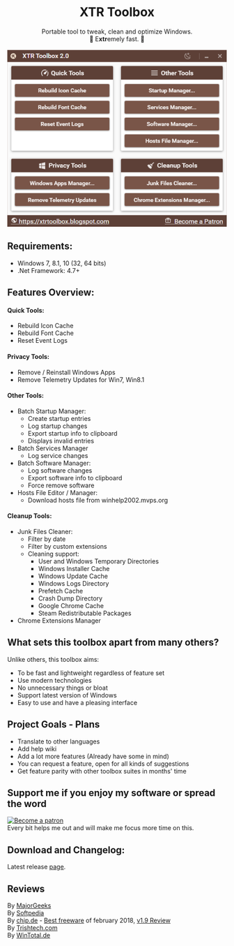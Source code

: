 <h1 align="center">
XTR Toolbox
</h1>
<p align="center">
Portable tool to tweak, clean and optimize Windows.
<br>🚀 E<b>xtr</b>emely fast. 🚀
<br>
<br>
<img src="XTR_main_screenshot.png">
</p>

## Requirements:
- Windows 7, 8.1, 10 (32, 64 bits)
- .Net Framework: 4.7+

## Features Overview:
#### Quick Tools:
- Rebuild Icon Cache
- Rebuild Font Cache
- Reset Event Logs

#### Privacy Tools:
- Remove / Reinstall Windows Apps
- Remove Telemetry Updates for Win7, Win8.1

#### Other Tools:
- Batch Startup Manager:
  - Create startup entries
  - Log startup changes
  - Export startup info to clipboard
  - Displays invalid entries
- Batch Services Manager
  - Log service changes
- Batch Software Manager:
  - Log software changes
  - Export software info to clipboard
  - Force remove software
- Hosts File Editor / Manager:
  - Download hosts file from winhelp2002.mvps.org

#### Cleanup Tools: 
- Junk Files Cleaner:
  - Filter by date
  - Filter by custom extensions
  - Cleaning support:
    - User and Windows Temporary Directories
    - Windows Installer Cache
    - Windows Update Cache
    - Windows Logs Directory
    - Prefetch Cache
    - Crash Dump Directory
    - Google Chrome Cache
    - Steam Redistributable Packages
- Chrome Extensions Manager

## What sets this toolbox apart from many others?
Unlike others, this toolbox aims:
- To be fast and lightweight regardless of feature set
- Use modern technologies
- No unnecessary things or bloat
- Support latest version of Windows
- Easy to use and have a pleasing interface

## Project Goals - Plans
- Translate to other languages
- Add help wiki
- Add a lot more features (Already have some in mind)
- You can request a feature, open for all kinds of suggestions
- Get feature parity with other toolbox suites in months' time

## Support me if you enjoy my software or spread the word
<a href="https://www.patreon.com/bePatron?u=4319301">
<img src="https://c5.patreon.com/external/logo/become_a_patron_button.png" alt="Become a patron"></a><br>
Every bit helps me out and will make me focus more time on this.

## Download and Changelog:
Latest release [page](https://github.com/Zeeex/XTR-Toolbox/releases/latest).

## Reviews
By [MajorGeeks](http://www.majorgeeks.com/files/details/xtr_toolbox.html) </br>
By [Softpedia](http://www.softpedia.com/get/PORTABLE-SOFTWARE/System/System-Enhancements/XTR-Toolbox.shtml) </br>
By [chip.de](http://www.chip.de/downloads/XTR-Toolbox_131625845.html) - [Best freeware](http://www.chip.de/bildergalerie/Freeware-des-Monats-2018-Galerie_130718114.html) of february 2018, [v1.9 Review](http://www.chip.de/news/Update-fuer-XTR-Toolbox-CCleaner-Alternative-mit-neuen-Funktionen_131614814.html) </br>
By [Trishtech.com](https://www.trishtech.com/2018/01/xtr-toolbox-portable-windows-tweaker-and-optimizer/) </br>
By [WinTotal.de](https://www.wintotal.de/download/xtr-toolbox/)
